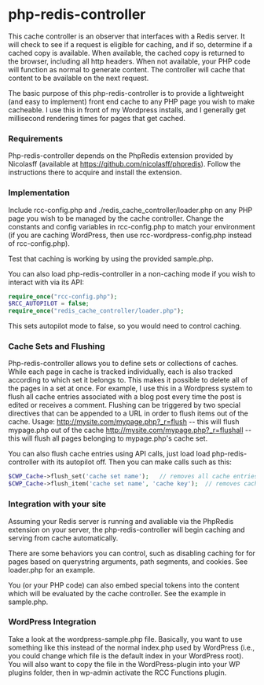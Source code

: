 # php-redis-controller

This cache controller is an observer that interfaces with a Redis server.  It will check to see if a request is eligible for caching, and if so, determine if a cached copy is available.  When available, the cached copy is returned to the browser, including all http headers.  When not available, your PHP code will function as normal to generate content.  The controller will cache that content to be available on the next request.

The basic purpose of this php-redis-controller is to provide a lightweight (and easy to implement) front end cache to any PHP page you wish to make cacheable.  I use this in front of my Wordpress installs, and I generally get millisecond rendering times for pages that get cached.

### Requirements

Php-redis-controller depends on the PhpRedis extension provided by Nicolasff (available at https://github.com/nicolasff/phpredis).  Follow the instructions there to acquire and install the extension.

### Implementation

Include rcc-config.php and ./redis_cache_controller/loader.php on any PHP page you wish to be managed by the cache controller.  Change the constants and config variables in rcc-config.php to match your environment (if you are caching WordPress, then use rcc-wordpress-config.php instead of rcc-config.php).

Test that caching is working by using the provided sample.php.

You can also load php-redis-controller in a non-caching mode if you wish to interact with via its API:


```php
require_once("rcc-config.php");
$RCC_AUTOPILOT = false;
require_once("redis_cache_controller/loader.php");

```

This sets autopilot mode to false, so you would need to control caching.

### Cache Sets and Flushing

Php-redis-controller allows you to define sets or collections of caches.  While each page in cache is tracked individually, each is also tracked according to which set it belongs to.  This makes it possible to delete all of the pages in a set at once.  For example, I use this in a Wordpress system to flush all cache entries associated with a blog post every time the post is edited or receives a comment.  Flushing can be triggered by two special directives that can be appended to a URL in order to flush items out of the cache.  Usage:
http://mysite.com/mypage.php?_r=flush      --   this will flush mypage.php out of the cache
http://mysite.com/mypage.php?_r=flushall   --   this will flush all pages belonging to mypage.php's cache set.

You can also flush cache entries using API calls, just load load php-redis-controller with its autopilot off.  Then you can make calls such as this:

```php
$CWP_Cache->flush_set('cache set name');   // removes all cache entries belonging to cache set 'cache set name'
$CWP_Cache->flush_item('cache set name', 'cache key');  // removes cache entry with key = 'cache key'

```

### Integration with your site

Assuming your Redis server is running and avaliable via the PhpRedis extension on your server, the php-redis-controller will begin caching and serving from cache automatically.

There are some behaviors you can control, such as disabling caching for for pages based on querystring
arguments, path segments, and cookies.  See loader.php for an example.

You (or your PHP code) can also embed special tokens into the content which will be evaluated by the cache controller.  See the example in sample.php.

### WordPress Integration

Take a look at the wordpress-sample.php file.  Basically, you want to use something like this instead of the normal index.php used by WordPress (i.e., you could change which file is the default index in your WordPress root).  You will also want to copy the file in the WordPress-plugin into your WP plugins folder, then in wp-admin activate the RCC Functions plugin.
